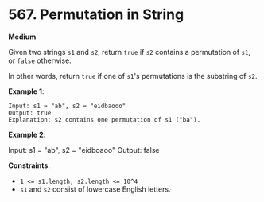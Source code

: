 # 567. Permutation in String
**Medium**

Given two strings `s1` and `s2`, return `true` if `s2` contains a permutation of `s1`, or `false` otherwise.

In other words, return `true` if one of `s1`'s permutations is the substring of `s2`.

**Example 1**:

```
Input: s1 = "ab", s2 = "eidbaooo"
Output: true
Explanation: s2 contains one permutation of s1 ("ba").
```

**Example 2**:

Input: s1 = "ab", s2 = "eidboaoo"
Output: false
 

**Constraints**:

* `1 <= s1.length, s2.length <= 10^4`
* `s1` and `s2` consist of lowercase English letters.